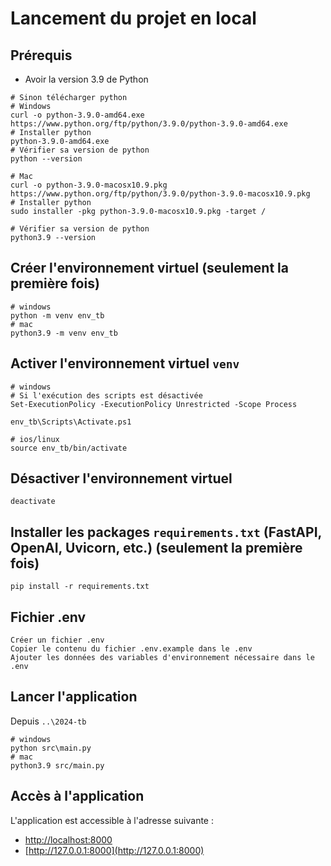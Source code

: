 # Lancement du projet en local
## Prérequis
- Avoir la version 3.9 de Python
```shell
# Sinon télécharger python 
# Windows
curl -o python-3.9.0-amd64.exe https://www.python.org/ftp/python/3.9.0/python-3.9.0-amd64.exe
# Installer python
python-3.9.0-amd64.exe
# Vérifier sa version de python
python --version

# Mac
curl -o python-3.9.0-macosx10.9.pkg https://www.python.org/ftp/python/3.9.0/python-3.9.0-macosx10.9.pkg
# Installer python
sudo installer -pkg python-3.9.0-macosx10.9.pkg -target /

# Vérifier sa version de python
python3.9 --version

```

## Créer l'environnement virtuel (seulement la première fois)
```shell
# windows
python -m venv env_tb
# mac 
python3.9 -m venv env_tb
```

## Activer l'environnement virtuel `venv`

```shell
# windows
# Si l'exécution des scripts est désactivée
Set-ExecutionPolicy -ExecutionPolicy Unrestricted -Scope Process

env_tb\Scripts\Activate.ps1

# ios/linux
source env_tb/bin/activate
```


## Désactiver l'environnement virtuel
```shell
deactivate
```

## Installer les packages `requirements.txt` (FastAPI, OpenAI, Uvicorn, etc.) (seulement la première fois)
```shell
pip install -r requirements.txt
```

## Fichier .env
```
Créer un fichier .env
Copier le contenu du fichier .env.example dans le .env
Ajouter les données des variables d'environnement nécessaire dans le .env
```

## Lancer l'application
Depuis `..\2024-tb`
```shell
# windows
python src\main.py
# mac 
python3.9 src/main.py
```

## Accès à l'application
L'application est accessible à l'adresse suivante :
- [http://localhost:8000](http://localhost:8000)
- [http://127.0.0.1:8000](http://127.0.0.1:8000)